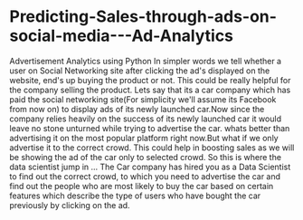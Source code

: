 # Predicting-Sales-through-ads-on-social-media---Ad-Analytics
Advertisement Analytics using Python
In simpler words we tell whether a user on Social Networking site after clicking the ad's displayed on the website,
end's up buying the product or not. This could be really helpful for the company selling the product.
Lets say that its a car company which has paid the social networking site(For simplicity we'll assume its Facebook from now on)
to display ads of its newly launched car.Now since the company relies heavily on the success of its newly launched car it would leave no stone unturned while trying to advertise the car.
whats better than advertising it on the most popular platform right now.But what if we only advertise it to the correct crowd.
This could help in boosting sales as we will be showing the ad of the car only to selected crowd.
So this is where the data scientist jump in ...
The Car company has hired you as a Data Scientist to find out the correct crowd, to which you need to advertise the car
and find out the people who are most likely to buy the car based on certain features which describe the type of users who have bought the car
previously by clicking on the ad.

